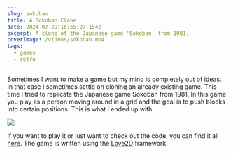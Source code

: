 ```yaml
---
slug: sokoban
title: A Sokoban Clone
date: 2024-07-29T16:55:27.154Z
excerpt: A clone of the Japanese game 'Sokoban' from 1981.
coverImage: /videos/sokoban.mp4
tags:
  - games
  - retro
---
```

<script>
  import CodeBlock from "$lib/components/molecules/CodeBlock.svelte";
  import Image from "$lib/components/atoms/Image.svelte";
</script>

Sometimes I want to make a game but my mind is completely out of ideas. In that case I sometimes settle on cloning an already existing game. This time I tried to replicate the Japanese game Sokoban from 1981. In this game you play as a person moving around in a grid and the goal is to push blocks into certain positions. This is what I ended up with. 

<Image src="/videos/sokoban.mp4" />

If you want to play it or just want to check out the code, you can find it all [here](https://github.com/grunkgrunk/sokoban/tree/master). The game is written using the [Love2D](https://love2d.org/) framework.



